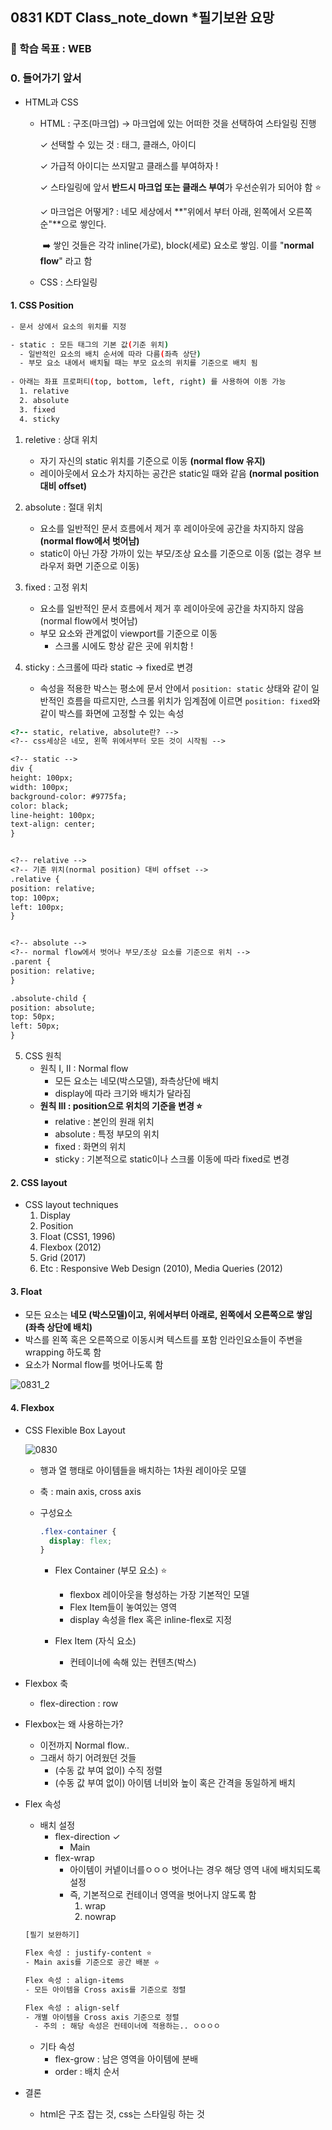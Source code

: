 ## 0831 KDT Class_note_down *필기보완 요망

### 🎯 학습 목표 : WEB

### 0. 들어가기 앞서

- HTML과 CSS

  - HTML : 구조(마크업) → 마크업에 있는 어떠한 것을 선택하여 스타일링 진행

    ✓ 선택할 수 있는 것 : 태그, 클래스, 아이디

    ✓ 가급적 아이디는 쓰지말고 클래스를 부여하자 !

    ✓ 스타일링에 앞서 **반드시 마크업 또는 클래스 부여**가 우선순위가 되어야 함  ⭐️

    ✓ 마크업은 어떻게? : 네모 세상에서 **"위에서 부터 아래, 왼쪽에서 오른쪽 순"**으로 쌓인다.

    ​	➡️ 쌓인 것들은 각각 inline(가로), block(세로) 요소로 쌓임. 이를 "**normal flow**" 라고 함

  - CSS : 스타일링



#### 1. CSS Position

```bash
- 문서 상에서 요소의 위치를 지정

- static : 모든 태그의 기본 값(기준 위치)
  - 일반적인 요소의 배치 순서에 따라 다름(좌측 상단)
  - 부모 요소 내에서 배치될 때는 부모 요소의 위치를 기준으로 배치 됨
  
- 아래는 좌표 프로퍼티(top, bottom, left, right) 를 사용하여 이동 가능
  1. relative
  2. absolute
  3. fixed
  4. sticky
```

1. reletive : 상대 위치
   - 자기 자신의 static 위치를 기준으로 이동 **(normal flow 유지)**
   - 레이아웃에서 요소가 차지하는 공간은 static일 때와 같음 **(normal position 대비 offset)**

2. absolute : 절대 위치
   - 요소를 일반적인 문서 흐름에서 제거 후 레이아웃에 공간을 차지하지 않음 **(normal flow에서 벗어남)**
   - static이 아닌 가장 가까이 있는 부모/조상 요소를 기준으로 이동 (없는 경우 브라우저 화면 기준으로 이동)
3. fixed : 고정 위치
   - 요소를 일반적인 문서 흐름에서 제거 후 레이아웃에 공간을 차지하지 않음 (normal flow에서 벗어남)
   - 부모 요소와 관계없이 viewport를 기준으로 이동
     - 스크롤 시에도 항상 같은 곳에 위치함 !
4. sticky : 스크롤에 따라 static → fixed로 변경
   - 속성을 적용한 박스는 평소에 문서 안에서 `position: static` 상태와 같이 일반적인 흐름을 따르지만, 스크롤 위치가 임계점에 이르면 `position: fixed`와 같이 박스를 화면에 고정할 수 있는 속성 

```html
<?-- static, relative, absolute란? -->
<?-- css세상은 네모, 왼쪽 위에서부터 모든 것이 시작됨 -->

<?-- static -->
div {
height: 100px;
width: 100px;
background-color: #9775fa;
color: black;
line-height: 100px;
text-align: center;
}


<?-- relative -->
<?-- 기존 위치(normal position) 대비 offset -->
.relative {
position: relative;
top: 100px;
left: 100px;
}


<?-- absolute -->
<?-- normal flow에서 벗어나 부모/조상 요소를 기준으로 위치 -->
.parent {
position: relative;
}

.absolute-child {
position: absolute;
top: 50px;
left: 50px;
}
```



5. CSS 원칙
   - 원칙 I, II : Normal flow
     - 모든 요소는 네모(박스모델), 좌측상단에 배치
     - display에 따라 크기와 배치가 달라짐
   - **원칙 III : position으로 위치의 기준을 변경 ⭐️**
     - relative : 본인의 원래 위치 
     - absolute : 특정 부모의 위치
     - fixed : 화면의 위치
     - sticky : 기본적으로 static이나 스크롤 이동에 따라 fixed로 변경



#### 2. CSS layout

- CSS layout techniques
  1. Display
  2. Position
  3. Float (CSS1, 1996)
  4. Flexbox (2012)
  5. Grid (2017)
  6. Etc : Responsive Web Design (2010), Media Queries (2012)



#### 3. Float

- 모든 요소는 **네모 (박스모델)이고, 위에서부터 아래로, 왼쪽에서 오른쪽으로 쌓임 (좌측 상단에 배치)**
- 박스를 왼쪽 혹은 오른쪽으로 이동시켜 텍스트를 포함 인라인요소들이 주변을 wrapping 하도록 함
- 요소가 Normal flow를 벗어나도록 함

![0831_2](220831.assets/0831_2.png)



#### 4. Flexbox

- CSS Flexible Box Layout

  ![0830](220831.assets/0830.jpg)

  - 행과 열 행태로 아이템들을 배치하는 1차원 레이아웃 모델

  - 축 : main axis, cross axis

  - 구성요소 

    ```css
    .flex-container {
      display: flex;
    }
    ```

    - Flex Container (부모 요소) ⭐️
      - flexbox 레이아웃을 형성하는 가장 기본적인 모델
      - Flex Item들이 놓여있는 영역
      - display 속성을 flex 혹은 inline-flex로 지정

    - Flex Item (자식 요소)
      - 컨테이너에 속해 있는 컨텐츠(박스)

- Flexbox 축

  - flex-direction : row

- Flexbox는 왜 사용하는가?

  - 이전까지 Normal flow..
  - 그래서 하기 어려웠던 것들
    - (수동 값 부여 없이) 수직 정렬
    - (수동 값 부여 없이)  아이템 너비와 높이 혹은 간격을 동일하게 배치

- Flex 속성

  - 배치 설정
    - flex-direction ✓
      - Main
    - flex-wrap
      - 아이템이 커넽이너를ㅇㅇㅇ 벗어나는 경우 해당 영역 내에 배치되도록 설정
      - 즉, 기본적으로 컨테이너 영역을 벗어나지 않도록 함
        1. wrap
        2. nowrap

  ```bash
  [필기 보완하기]
  
  Flex 속성 : justify-content ⭐️
  - Main axis를 기준으로 공간 배분 ⭐️
  
  Flex 속성 : align-items
  - 모든 아이템을 Cross axis를 기준으로 정렬
  
  Flex 속성 : align-self
  - 개별 아이템을 Cross axis 기준으로 정렬
  	- 주의 : 해당 속성은 컨테이너에 적용하는.. ㅇㅇㅇㅇ
  ```

  - 기타 속성
    - flex-grow : 남은 영역을 아이템에 분배
    - order : 배치 순서



- 결론
  - html은 구조 잡는 것, css는 스타일링 하는 것
